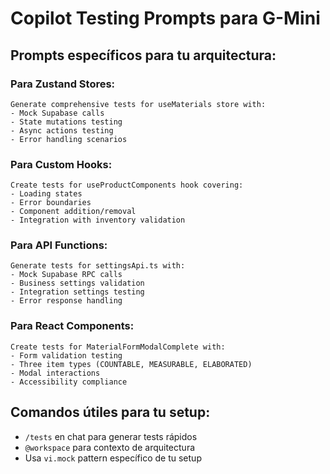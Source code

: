 # Copilot Testing Prompts para G-Mini

## Prompts específicos para tu arquitectura:

### Para Zustand Stores:
```
Generate comprehensive tests for useMaterials store with:
- Mock Supabase calls
- State mutations testing
- Async actions testing
- Error handling scenarios
```

### Para Custom Hooks:
```
Create tests for useProductComponents hook covering:
- Loading states
- Error boundaries
- Component addition/removal
- Integration with inventory validation
```

### Para API Functions:
```
Generate tests for settingsApi.ts with:
- Mock Supabase RPC calls
- Business settings validation
- Integration settings testing
- Error response handling
```

### Para React Components:
```
Create tests for MaterialFormModalComplete with:
- Form validation testing
- Three item types (COUNTABLE, MEASURABLE, ELABORATED)
- Modal interactions
- Accessibility compliance
```

## Comandos útiles para tu setup:
- `/tests` en chat para generar tests rápidos
- `@workspace` para contexto de arquitectura
- Usa `vi.mock` pattern específico de tu setup
